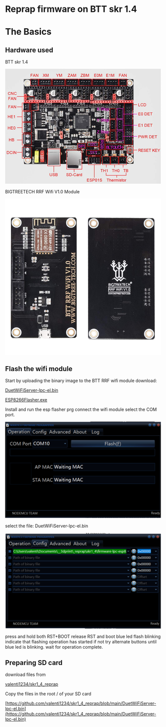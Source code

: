# Reprap firmware on BTT skr 1.4

# The Basics

## Hardware used

BTT skr 1.4

![Reprap%20firmware%20on%20BTT%20skr%201%204%208b94bcdf3f714cb5a454ff1cb5d455d5/Untitled.png](Reprap%20firmware%20on%20BTT%20skr%201%204%208b94bcdf3f714cb5a454ff1cb5d455d5/Untitled.png)

[]()

BIGTREETECH RRF Wifi V1.0 Module

![Reprap%20firmware%20on%20BTT%20skr%201%204%208b94bcdf3f714cb5a454ff1cb5d455d5/Untitled%201.png](Reprap%20firmware%20on%20BTT%20skr%201%204%208b94bcdf3f714cb5a454ff1cb5d455d5/Untitled%201.png)

## Flash the wifi module

Start by uploading the binary image to the BTT RRF wifi module download:

[DuetWiFiServer-lpc-el.bin](https://github.com/valenti1234/skr1_4_reprap/blob/main/DuetWiFiServer-lpc-el.bin)

[ESP8266Flasher.exe](https://github.com/valenti1234/skr1_4_reprap/blob/main/ESP8266Flasher.exe)

Install and run the esp flasher prg connect the wifi module select the COM port.

![Reprap%20firmware%20on%20BTT%20skr%201%204%208b94bcdf3f714cb5a454ff1cb5d455d5/Untitled%202.png](Reprap%20firmware%20on%20BTT%20skr%201%204%208b94bcdf3f714cb5a454ff1cb5d455d5/Untitled%202.png)

select the file: DuetWiFiServer-lpc-el.bin

![Reprap%20firmware%20on%20BTT%20skr%201%204%208b94bcdf3f714cb5a454ff1cb5d455d5/Untitled%203.png](Reprap%20firmware%20on%20BTT%20skr%201%204%208b94bcdf3f714cb5a454ff1cb5d455d5/Untitled%203.png)

press and hold both RST+BOOT release RST and boot blue led flash blinking indicate that flashing operation has started if not try alternate buttons until blue led is blinking. wait for operation complete.

## Preparing SD card

download files from 

[valenti1234/skr1_4_reprap](https://github.com/valenti1234/skr1_4_reprap/tree/main/sd_card)

Copy the files in the root / of your SD card

[https://github.com/valenti1234/skr1_4_reprap/blob/main/DuetWiFiServer-lpc-el.bin](https://github.com/valenti1234/skr1_4_reprap/blob/main/DuetWiFiServer-lpc-el.bin)